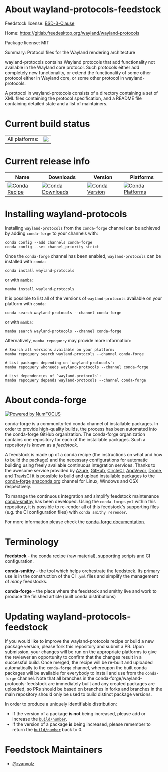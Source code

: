 About wayland-protocols-feedstock
=================================

Feedstock license: [BSD-3-Clause](https://github.com/conda-forge/wayland-protocols-feedstock/blob/main/LICENSE.txt)

Home: https://gitlab.freedesktop.org/wayland/wayland-protocols

Package license: MIT

Summary: Protocol files for the Wayland rendering architecture

wayland-protocols contains Wayland protocols that add functionality not
available in the Wayland core protocol. Such protocols either add
completely new functionality, or extend the functionality of some other
protocol either in Wayland core, or some other protocol in
wayland-protocols.

A protocol in wayland-protocols consists of a directory containing a set
of XML files containing the protocol specification, and a README file
containing detailed state and a list of maintainers.


Current build status
====================


<table><tr><td>All platforms:</td>
    <td>
      <a href="https://dev.azure.com/conda-forge/feedstock-builds/_build/latest?definitionId=19427&branchName=main">
        <img src="https://dev.azure.com/conda-forge/feedstock-builds/_apis/build/status/wayland-protocols-feedstock?branchName=main">
      </a>
    </td>
  </tr>
</table>

Current release info
====================

| Name | Downloads | Version | Platforms |
| --- | --- | --- | --- |
| [![Conda Recipe](https://img.shields.io/badge/recipe-wayland--protocols-green.svg)](https://anaconda.org/conda-forge/wayland-protocols) | [![Conda Downloads](https://img.shields.io/conda/dn/conda-forge/wayland-protocols.svg)](https://anaconda.org/conda-forge/wayland-protocols) | [![Conda Version](https://img.shields.io/conda/vn/conda-forge/wayland-protocols.svg)](https://anaconda.org/conda-forge/wayland-protocols) | [![Conda Platforms](https://img.shields.io/conda/pn/conda-forge/wayland-protocols.svg)](https://anaconda.org/conda-forge/wayland-protocols) |

Installing wayland-protocols
============================

Installing `wayland-protocols` from the `conda-forge` channel can be achieved by adding `conda-forge` to your channels with:

```
conda config --add channels conda-forge
conda config --set channel_priority strict
```

Once the `conda-forge` channel has been enabled, `wayland-protocols` can be installed with `conda`:

```
conda install wayland-protocols
```

or with `mamba`:

```
mamba install wayland-protocols
```

It is possible to list all of the versions of `wayland-protocols` available on your platform with `conda`:

```
conda search wayland-protocols --channel conda-forge
```

or with `mamba`:

```
mamba search wayland-protocols --channel conda-forge
```

Alternatively, `mamba repoquery` may provide more information:

```
# Search all versions available on your platform:
mamba repoquery search wayland-protocols --channel conda-forge

# List packages depending on `wayland-protocols`:
mamba repoquery whoneeds wayland-protocols --channel conda-forge

# List dependencies of `wayland-protocols`:
mamba repoquery depends wayland-protocols --channel conda-forge
```


About conda-forge
=================

[![Powered by
NumFOCUS](https://img.shields.io/badge/powered%20by-NumFOCUS-orange.svg?style=flat&colorA=E1523D&colorB=007D8A)](https://numfocus.org)

conda-forge is a community-led conda channel of installable packages.
In order to provide high-quality builds, the process has been automated into the
conda-forge GitHub organization. The conda-forge organization contains one repository
for each of the installable packages. Such a repository is known as a *feedstock*.

A feedstock is made up of a conda recipe (the instructions on what and how to build
the package) and the necessary configurations for automatic building using freely
available continuous integration services. Thanks to the awesome service provided by
[Azure](https://azure.microsoft.com/en-us/services/devops/), [GitHub](https://github.com/),
[CircleCI](https://circleci.com/), [AppVeyor](https://www.appveyor.com/),
[Drone](https://cloud.drone.io/welcome), and [TravisCI](https://travis-ci.com/)
it is possible to build and upload installable packages to the
[conda-forge](https://anaconda.org/conda-forge) [anaconda.org](https://anaconda.org/)
channel for Linux, Windows and OSX respectively.

To manage the continuous integration and simplify feedstock maintenance
[conda-smithy](https://github.com/conda-forge/conda-smithy) has been developed.
Using the ``conda-forge.yml`` within this repository, it is possible to re-render all of
this feedstock's supporting files (e.g. the CI configuration files) with ``conda smithy rerender``.

For more information please check the [conda-forge documentation](https://conda-forge.org/docs/).

Terminology
===========

**feedstock** - the conda recipe (raw material), supporting scripts and CI configuration.

**conda-smithy** - the tool which helps orchestrate the feedstock.
                   Its primary use is in the construction of the CI ``.yml`` files
                   and simplify the management of *many* feedstocks.

**conda-forge** - the place where the feedstock and smithy live and work to
                  produce the finished article (built conda distributions)


Updating wayland-protocols-feedstock
====================================

If you would like to improve the wayland-protocols recipe or build a new
package version, please fork this repository and submit a PR. Upon submission,
your changes will be run on the appropriate platforms to give the reviewer an
opportunity to confirm that the changes result in a successful build. Once
merged, the recipe will be re-built and uploaded automatically to the
`conda-forge` channel, whereupon the built conda packages will be available for
everybody to install and use from the `conda-forge` channel.
Note that all branches in the conda-forge/wayland-protocols-feedstock are
immediately built and any created packages are uploaded, so PRs should be based
on branches in forks and branches in the main repository should only be used to
build distinct package versions.

In order to produce a uniquely identifiable distribution:
 * If the version of a package **is not** being increased, please add or increase
   the [``build/number``](https://docs.conda.io/projects/conda-build/en/latest/resources/define-metadata.html#build-number-and-string).
 * If the version of a package **is** being increased, please remember to return
   the [``build/number``](https://docs.conda.io/projects/conda-build/en/latest/resources/define-metadata.html#build-number-and-string)
   back to 0.

Feedstock Maintainers
=====================

* [@ryanvolz](https://github.com/ryanvolz/)

